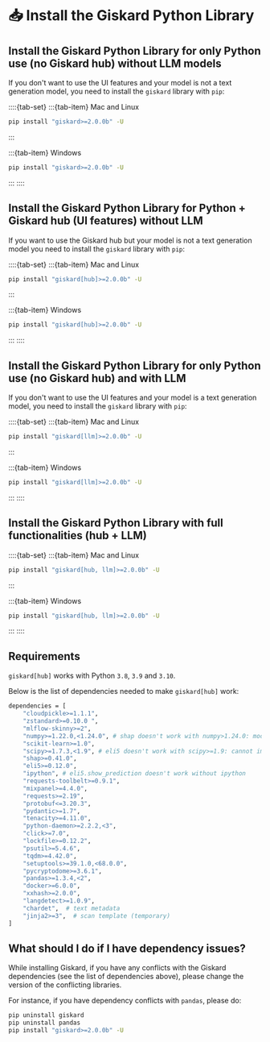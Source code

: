 # 📥 Install the Giskard Python Library

## Install the Giskard Python Library for only Python use (no Giskard hub) without LLM models

If you don't want to use the UI features and your model is not a text generation model, you need to install the `giskard` library with `pip`:

::::{tab-set}
:::{tab-item} Mac and Linux

```sh
pip install "giskard>=2.0.0b" -U
```

:::

:::{tab-item} Windows

```sh
pip install "giskard>=2.0.0b" -U
```

:::
::::

## Install the Giskard Python Library for Python + Giskard hub (UI features) without LLM

If you want to use the Giskard hub but your model is not a text generation model you need to install the `giskard` library with `pip`:

::::{tab-set}
:::{tab-item} Mac and Linux

```sh
pip install "giskard[hub]>=2.0.0b" -U
```

:::

:::{tab-item} Windows

```sh
pip install "giskard[hub]>=2.0.0b" -U
```

:::
::::

## Install the Giskard Python Library for only Python use (no Giskard hub) and with LLM

If you don't want to use the UI features and your model is a text generation model, you need to install the `giskard` library with `pip`:

::::{tab-set}
:::{tab-item} Mac and Linux

```sh
pip install "giskard[llm]>=2.0.0b" -U
```

:::

:::{tab-item} Windows

```sh
pip install "giskard[llm]>=2.0.0b" -U
```

:::
::::

## Install the Giskard Python Library with full functionalities (hub + LLM)

::::{tab-set}
:::{tab-item} Mac and Linux

```sh
pip install "giskard[hub, llm]>=2.0.0b" -U
```

:::

:::{tab-item} Windows

```sh
pip install "giskard[hub, llm]>=2.0.0b" -U
```

:::
::::

## Requirements

`giskard[hub]` works with Python `3.8`, `3.9` and `3.10`.

Below is the list of dependencies needed to make `giskard[hub]` work:

```sh
dependencies = [
    "cloudpickle>=1.1.1",
    "zstandard>=0.10.0 ",
    "mlflow-skinny>=2",
    "numpy>=1.22.0,<1.24.0", # shap doesn't work with numpy>1.24.0: module 'numpy' has no attribute 'int'
    "scikit-learn>=1.0",
    "scipy>=1.7.3,<1.9", # eli5 doesn't work with scipy>=1.9: cannot import name 'itemfreq' from 'scipy.stats'
    "shap>=0.41.0",
    "eli5>=0.12.0",
    "ipython", # eli5.show_prediction doesn't work without ipython
    "requests-toolbelt>=0.9.1",
    "mixpanel>=4.4.0",
    "requests>=2.19",
    "protobuf<=3.20.3",
    "pydantic>=1.7",
    "tenacity>=4.11.0",
    "python-daemon>=2.2.2,<3",
    "click>=7.0",
    "lockfile>=0.12.2",
    "psutil>=5.4.6",
    "tqdm>=4.42.0",
    "setuptools>=39.1.0,<68.0.0",
    "pycryptodome>=3.6.1",
    "pandas>=1.3.4,<2",
    "docker>=6.0.0",
    "xxhash>=2.0.0",
    "langdetect>=1.0.9",
    "chardet",  # text metadata
    "jinja2>=3",  # scan template (temporary)
]
```

## What should I do if I have dependency issues?

While installing Giskard, if you have any conflicts with the Giskard dependencies (see the list of dependencies above), please change the version of the conflicting libraries.

For instance, if you have dependency conflicts with `pandas`, please do:

```sh
pip uninstall giskard
pip uninstall pandas
pip install "giskard>=2.0.0b" -U
```
